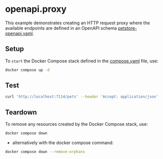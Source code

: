 # openapi.proxy

This example demonstrates creating an HTTP request proxy where the available endpoints are defined in an OpenAPI schema [petstore-openapi.yaml](./petstore-openapi.yaml).

## Setup

To `start` the Docker Compose stack defined in the [compose.yaml](compose.yaml) file, use:

```bash
docker compose up -d
```

## Test

```bash
curl 'http://localhost:7114/pets' --header 'Accept: application/json'
```

## Teardown

To remove any resources created by the Docker Compose stack, use:

```bash
docker compose down
```

- alternatively with the docker compose command:

```bash
docker compose down --remove-orphans
```

